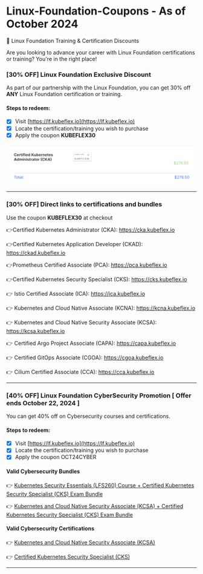 # Linux-Foundation-Coupons - As of October 2024
🎉 Linux Foundation Training & Certification Discounts

Are you looking to advance your career with Linux Foundation certifications or training? You're in the right place!


### [30% OFF] Linux Foundation Exclusive Discount

As part of our partnership with the Linux Foundation, you can get 30% off **ANY** Linux Foundation certification or training.

#### Steps to redeem:
- [x] Visit [https://lf.kubeflex.io](https://lf.kubeflex.io)
- [x] Locate the certification/training you wish to purchase
- [x] Apply the coupon **KUBEFLEX30**

![Alt text](images/with-coupon-v2.png?raw=true "KUBEFLEX30 Coupon")

---
### [30% OFF]  Direct links to certifications and bundles

Use the coupon **KUBEFLEX30** at checkout

👉Certified Kubernetes Administrator (CKA): https://cka.kubeflex.io

👉Certified Kubernetes Application Developer (CKAD): https://ckad.kubeflex.io

👉Prometheus Certified Associate (PCA): https://pca.kubeflex.io

👉Certified Kubernetes Security Specialist (CKS): https://cks.kubeflex.io

👉 Istio Certified Associate (ICA): https://ica.kubeflex.io

👉 Kubernetes and Cloud Native Associate (KCNA): https://kcna.kubeflex.io

👉 Kubernetes and Cloud Native Security Associate (KCSA): https://kcsa.kubeflex.io

👉 Certified Argo Project Associate (CAPA): https://capa.kubeflex.io

👉 Certified GitOps Associate (CGOA): https://cgoa.kubeflex.io

👉 Cilium Certified Associate (CCA): https://cca.kubeflex.io

---

### [40% OFF] Linux Foundation CyberSecurity Promotion [ Offer ends October 22, 2024 ]

You can get 40% off on Cybersecurity courses and certifications. 

#### Steps to redeem:
- [x] Visit [https://lf.kubeflex.io](https://lf.kubeflex.io)
- [x] Locate the certification/training you wish to purchase
- [x] Apply the coupon OCT24CYBER 

#### Valid Cybersecurity Bundles

👉 [Kubernetes Security Essentials (LFS260) Course + Certified Kubernetes Security Specialist (CKS) Exam Bundle](https://shrsl.com/4po60)

👉 [Kubernetes and Cloud Native Security Associate (KCSA) + Certified Kubernetes Security Specialist (CKS) Exam Bundle](https://shrsl.com/4po64)

#### Valid Cybersecurity Certifications

👉 [Kubernetes and Cloud Native Security Associate (KCSA)](https://shrsl.com/4po68)

👉 [Certified Kubernetes Security Specialist (CKS)](https://shrsl.com/4po6a)

---


